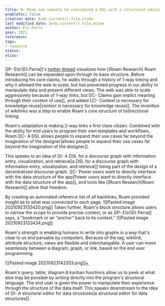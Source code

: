 ```yaml
---
title: R- Roam can loosely be considered a DSL with a structural editor
enableToc: false
creation date: $=dv.current().file.ctime
last modified date: $=dv.current().file.mtime
author: Eli Parra
year: 2021
reference: 
tags:
- resource
status: 
alias: 
---
```


[[P- Elzr|Eli Parra]]'s [twitter thread](https://twitter.com/elzr/status/1378821500246065154) visualizes how [[Roam Research| Roam Research]] can be expanded upon through its base structure. Before introducing his core claims, he walks through a history of 1-way linking and why it allowed the web to scale, but has prevented progress in our ability to manipulate data and present different views. The web was able to scale aggressively because of 1-way links, but [[C- Claims gain implict meaning through their context of use]], and added [[C- Context is necessary for knowledge reuse|context is necessary for knowledge reuse]]. The invention of wikilinks was a step to enable Roam's core structure of bidirectional linking.

Roam's adaptation is making 2-way links a first class citizen. Combined with the ability for end users to program their own templates and workflows, Roam [[C- A DSL allows people to expand their use cases far beyond the imagination of the designer|allows people to expand their use cases far beyond the imagination of the designer]].

This speaks to an idea of [[I- A DSL for a discourse graph with information entry, visualization, and retrieval|a DSL for a discourse graph with information entry, visualization, and retrieval]] being part of the design of a decentralized discourse graph. [[C- Power users want to directly interface with the data structure of the app|Power users want to directly interface with the data structure of the app]], and tools like [[Roam Research|Roam Research]] allow that freedom. 

By creating an automated reference list of all backlinks, Roam provided insight as to what was connected to each page. 
![[Pasted image 20210923133420.png]]
Taken further, Roam's block structure allows users to narrow the scope to provide precise context, or as [[P- Elzr|Eli Parra]] says, a "bookmark or an "anchor" back to its context."
![[Pasted image 20210923133434.png]]

Roam's strength is enabling humans to write into graphs in a way that's clear to us and parsable by computers. Because of the tag, wikilink, attribute structure, views are flexible and interchangable. A user can move seamlessly between a diagram, graph, or link, based on the end user programming. 

![[Pasted image 20210923142353.png]][+](https://twitter.com/elzr/status/1378821573516349443?s=20)

Roam's query, table, diagram & kanban functions allow us to peek at what else may be possible by writing directly into the program's structural language. The end user is given the power to manipulate their experience through the structure of the data itself. This speaks downstream to the idea of [[I- A structural editor for data structures|a structural editor for data structures]].
